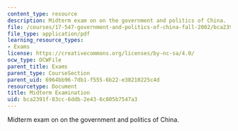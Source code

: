 ```yaml
---
content_type: resource
description: Midterm exam on on the government and politics of China.
file: /courses/17-547-government-and-politics-of-china-fall-2002/bca2391f83cc6ddb2e436c805b7547a3_54702_midterm_exam.pdf
file_type: application/pdf
learning_resource_types:
- Exams
license: https://creativecommons.org/licenses/by-nc-sa/4.0/
ocw_type: OCWFile
parent_title: Exams
parent_type: CourseSection
parent_uid: 6964bb96-7db1-f555-6b22-e38210225c4d
resourcetype: Document
title: Midterm Examination
uid: bca2391f-83cc-6ddb-2e43-6c805b7547a3
---
```

Midterm exam on on the government and politics of China.